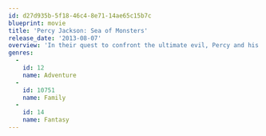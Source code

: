 ```yaml
---
id: d27d935b-5f18-46c4-8e71-14ae65c15b7c
blueprint: movie
title: 'Percy Jackson: Sea of Monsters'
release_date: '2013-08-07'
overview: 'In their quest to confront the ultimate evil, Percy and his friends battle swarms of mythical creatures to find the mythical Golden Fleece and to stop an ancient evil from rising.'
genres:
  -
    id: 12
    name: Adventure
  -
    id: 10751
    name: Family
  -
    id: 14
    name: Fantasy
---
```

